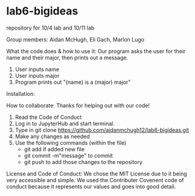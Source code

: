 # lab6-bigideas
repository for 10/4 lab and 10/11 lab

Group members: Aidan McHugh, Eli Gach, Marlon Lugo

What the code does & how to use it:
Our program asks the user for their name and their major, then prints out a message.

1) User inputs name
2) User inputs major
3) Program prints out "(name) is a (major) major"

Installation:


How to collaborate:
Thanks for helping out with our code!
1) Read the Code of Conduct
2) Log in to JupyterHub and start terminal.
3) Type in git clone https://github.com/aidanmchugh12/lab6-bigideas.git
4) Make any changes as needed
5) Use the following commands (within the file)
    - git add <filename> if added new file
    - git commit -m"message" to commit
    - git push to add those changes to the repository
    
License and Code of Conduct:
We chose the MIT License due to it being very accessible and simple. We used the Contributer Covenent code of conduct because it represents our values and goes into good detail.